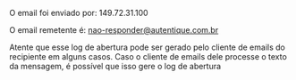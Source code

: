 O email foi enviado por: 149.72.31.100

  

O email remetente é: nao-responder@autentique.com.br

  

Atente que esse log de abertura pode ser gerado pelo cliente de emails do recipiente em alguns casos. Caso o cliente de emails dele processe o texto da mensagem, é possível que isso gere o log de abertura